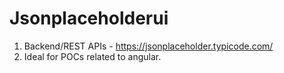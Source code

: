 # Jsonplaceholderui

1. Backend/REST APIs - https://jsonplaceholder.typicode.com/
2. Ideal for POCs related to angular.

